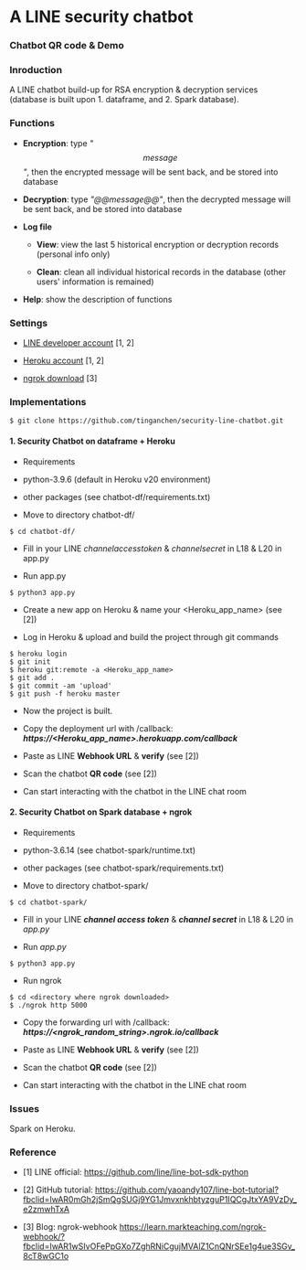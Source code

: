 # A LINE security chatbot

### Chatbot QR code & Demo


### Inroduction

A LINE chatbot build-up for RSA encryption & decryption services (database is built upon 1. dataframe, and 2. Spark database).

### Functions

- **Encryption**: type _"$$message$$"_, then the encrypted message will be sent back, and be stored into database

- **Decryption**: type _"@@message@@"_, then the decrypted message will be sent back, and be stored into database

- **Log file**

  * **View**: view the last 5 historical encryption or decryption records (personal info only)
  
  * **Clean**: clean all individual historical records in the database (other users' information is remained)
  
- **Help**: show the description of functions



### Settings

- [LINE developer account](https://developers.line.biz/console/) [1, 2]

- [Heroku account](https://dashboard.heroku.com/apps) [1, 2]

- [ngrok download](https://ngrok.com/) [3]

### Implementations

```shell
$ git clone https://github.com/tinganchen/security-line-chatbot.git
```

#### 1. Security Chatbot on dataframe + Heroku

- Requirements

 * python-3.9.6 (default in Heroku v20 environment)
 
 * other packages (see chatbot-df/requirements.txt)


- Move to directory chatbot-df/

```shell
$ cd chatbot-df/
```

- Fill in your LINE $channel access token$ & $channel secret$ in L18 & L20 in app.py

- Run app.py

```shell
$ python3 app.py
```
- Create a new app on Heroku & name your <Heroku_app_name> (see [2])

- Log in Heroku & upload and build the project through git commands
  
```shell
$ heroku login
$ git init
$ heroku git:remote -a <Heroku_app_name>
$ git add .
$ git commit -am 'upload'
$ git push -f heroku master
```
- Now the project is built. 
  
- Copy the deployment url with /callback: **_https://<Heroku_app_name>.herokuapp.com/callback_** 

- Paste as LINE **Webhook URL** & **verify** (see [2]) 
  
- Scan the chatbot **QR code** (see [2]) 

- Can start interacting with the chatbot in the LINE chat room

  
#### 2. Security Chatbot on Spark database + ngrok

- Requirements

 * python-3.6.14 (see chatbot-spark/runtime.txt)
 
 * other packages (see chatbot-spark/requirements.txt)


- Move to directory chatbot-spark/

```shell
$ cd chatbot-spark/
```
- Fill in your LINE **_channel access token_** & **_channel secret_** in L18 & L20 in _app.py_

- Run _app.py_

```shell
$ python3 app.py
```
- Run ngrok

```shell
$ cd <directory where ngrok downloaded>
$ ./ngrok http 5000
```

- Copy the forwarding url with /callback: **_https://<ngrok_random_string>.ngrok.io/callback_**

- Paste as LINE **Webhook URL** & **verify** (see [2]) 

- Scan the chatbot **QR code** (see [2]) 

- Can start interacting with the chatbot in the LINE chat room


### Issues
  
Spark on Heroku.

  
### Reference

- [1] LINE official: https://github.com/line/line-bot-sdk-python

- [2] GitHub tutorial: https://github.com/yaoandy107/line-bot-tutorial?fbclid=IwAR0mGh2jSmQgSUGj9YG1JmvxnkhbtyzguP1IQCgJtxYA9VzDy_e2zmwhTxA

- [3] Blog: ngrok-webhook https://learn.markteaching.com/ngrok-webhook/?fbclid=IwAR1wSIvOFePpGXo7ZghRNiCgujMVAlZ1CnQNrSEe1g4ue3SGv_8cT8wGC1o
